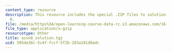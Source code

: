 ```yaml
---
content_type: resource
description: This resource includes the special .ZIP files to solution of assignment
  8.
file: /media/https%3A/open-learning-course-data-rc.s3.amazonaws.com/16-21-techniques-for-structural-analysis-and-design-spring-2005/595de38c5c4ffccf5f2b283a181d6adc_assn8_solution.tgz
file_type: application/x-gzip
resourcetype: Other
title: assn8_solution.tgz
uid: 595de38c-5c4f-fccf-5f2b-283a181d6adc
---
```

